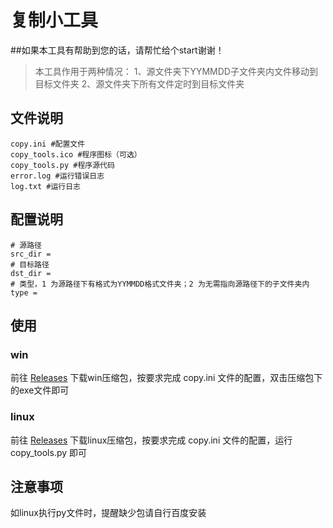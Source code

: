 # 复制小工具

##如果本工具有帮助到您的话，请帮忙给个start谢谢！

> 本工具作用于两种情况：
> 1、源文件夹下YYMMDD子文件夹内文件移动到目标文件夹 
> 2、源文件夹下所有文件定时到目标文件夹

## 文件说明
```
copy.ini #配置文件
copy_tools.ico #程序图标（可选）
copy_tools.py #程序源代码
error.log #运行错误日志
log.txt #运行日志
```

## 配置说明

```
# 源路径
src_dir = 
# 目标路径
dst_dir = 
# 类型，1 为源路径下有格式为YYMMDD格式文件夹；2 为无需指向源路径下的子文件夹内
type = 
```

## 使用

### win

前往 [Releases](https://github.com/gongjuecloak/copy_tools/releases/) 下载win压缩包，按要求完成 copy.ini 文件的配置，双击压缩包下的exe文件即可

### linux

前往 [Releases](https://github.com/gongjuecloak/copy_tools/releases/) 下载linux压缩包，按要求完成 copy.ini 文件的配置，运行 copy_tools.py 即可

## 注意事项

如linux执行py文件时，提醒缺少包请自行百度安装